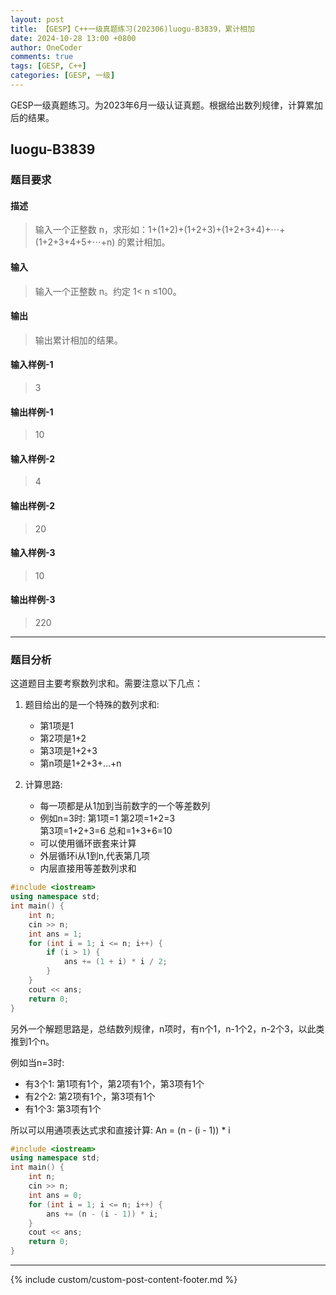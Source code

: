 ```yaml
---
layout: post
title: 【GESP】C++一级真题练习(202306)luogu-B3839，累计相加
date: 2024-10-28 13:00 +0800
author: OneCoder
comments: true
tags: [GESP, C++]
categories: [GESP, 一级]
---
```

GESP一级真题练习。为2023年6月一级认证真题。根据给出数列规律，计算累加后的结果。

<!--more-->

## luogu-B3839

### 题目要求

#### 描述

>输入一个正整数 n，求形如：1+(1+2)+(1+2+3)+(1+2+3+4)+⋯+(1+2+3+4+5+⋯+n) 的累计相加。

#### 输入

>输入一个正整数 n。约定 1< n ≤100。

#### 输出

>输出累计相加的结果。

#### 输入样例-1

>3

#### 输出样例-1

>10

#### 输入样例-2

>4

#### 输出样例-2

>20

#### 输入样例-3

>10

#### 输出样例-3

>220

---

### 题目分析

这道题目主要考察数列求和。需要注意以下几点：

1. 题目给出的是一个特殊的数列求和:
   - 第1项是1
   - 第2项是1+2
   - 第3项是1+2+3
   - 第n项是1+2+3+...+n

2. 计算思路:
   - 每一项都是从1加到当前数字的一个等差数列
   - 例如n=3时:
     第1项=1
     第2项=1+2=3  
     第3项=1+2+3=6
     总和=1+3+6=10
   - 可以使用循环嵌套来计算
   - 外层循环i从1到n,代表第几项
   - 内层直接用等差数列求和

```cpp
#include <iostream>
using namespace std;
int main() {
    int n;
    cin >> n;
    int ans = 1;
    for (int i = 1; i <= n; i++) {
        if (i > 1) {
            ans += (1 + i) * i / 2;
        }
    }
    cout << ans;
    return 0;
}
```

另外一个解题思路是，总结数列规律，n项时，有n个1，n-1个2，n-2个3，以此类推到1个n。

例如当n=3时:

- 有3个1: 第1项有1个，第2项有1个，第3项有1个
- 有2个2: 第2项有1个，第3项有1个  
- 有1个3: 第3项有1个

所以可以用通项表达式求和直接计算:
An = (n - (i - 1)) * i

```cpp
#include <iostream>
using namespace std;
int main() {
    int n;
    cin >> n;
    int ans = 0;
    for (int i = 1; i <= n; i++) {
        ans += (n - (i - 1)) * i;
    }
    cout << ans;
    return 0;
}
```

---

{% include custom/custom-post-content-footer.md %}
